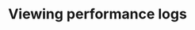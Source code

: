 ---
title: Viewing performance logs
redirect_to:
  - https://www.ibm.com/support/knowledgecenter/SS7P7S_ind/watson-assistant-solutions/audio/Using_audio_client_perf_logs.html
---